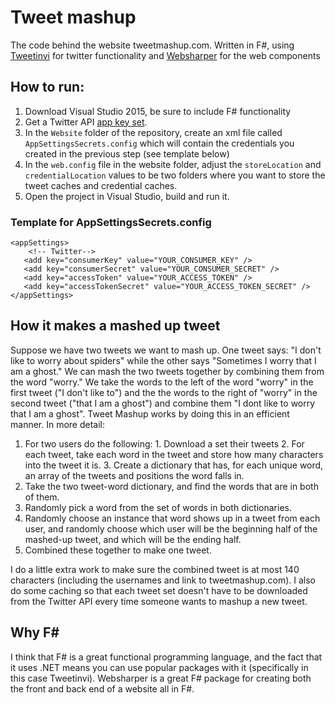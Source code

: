# Tweet mashup

The code behind the website tweetmashup.com. Written in F#, using [Tweetinvi](https://github.com/linvi/tweetinvi) for twitter functionality and [Websharper](http://websharper.com) for the web components

## How to run:

  1. Download Visual Studio 2015, be sure to include F# functionality
  2. Get a Twitter API [app key set](https://apps.twitter.com/).
  2. In the `Website` folder of the repository, create an xml file called `AppSettingsSecrets.config` which will contain the credentials you created in the previous step (see template below)
  3. In the `web.config` file in the website folder, adjust the `storeLocation` and `credentialLocation` values to be two folders where you want to store the tweet caches and credential caches.
  4. Open the project in Visual Studio, build and run it.
  
### Template for AppSettingsSecrets.config

```
<appSettings>  
    <!-- Twitter--> 
   <add key="consumerKey" value="YOUR_CONSUMER_KEY" />
   <add key="consumerSecret" value="YOUR_CONSUMER_SECRET" />
   <add key="accessToken" value="YOUR_ACCESS_TOKEN" />
   <add key="accessTokenSecret" value="YOUR_ACCESS_TOKEN_SECRET" />
</appSettings>
```

## How it makes a mashed up tweet

Suppose we have two tweets we want to mash up. One tweet says: "I don't like to worry about spiders" while the other says "Sometimes I worry that I am a ghost." We can mash the two tweets together by combining them from the word "worry." We take the words to the left of the word "worry" in the first tweet ("I don't like to") and the the words to the right of "worry" in the second tweet ("that I am a ghost") and combine them "I dont like to worry that I am a ghost". Tweet Mashup works by doing this in an efficient manner. In more detail:

  1. For two users do the following:
    1. Download a set their tweets
    2. For each tweet, take each word in the tweet and store how many characters into the tweet it is.
    3. Create a dictionary that has, for each unique word, an array of the tweets and positions the word falls in.
  2. Take the two tweet-word dictionary, and find the words that are in both of them.
  3. Randomly pick a word from the set of words in both dictionaries.
  4. Randomly choose an instance that word shows up in a tweet from each user, and randomly choose which user will be the beginning half of the mashed-up tweet, and which will be the ending half.
  5. Combined these together to make one tweet.
  
I do a little extra work to make sure the combined tweet is at most 140 characters (including the usernames and link to tweetmashup.com). I also do some caching so that each tweet set doesn't have to be downloaded from the Twitter API every time someone wants to mashup a new tweet.

## Why F&#35;

I think that F# is a great functional programming language, and the fact that it uses .NET means you can use popular packages with it (specifically in this case Tweetinvi). Websharper is a great F# package for creating both the front and back end of a website all in F#.